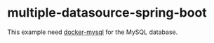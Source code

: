 # multiple-datasource-spring-boot

This example need [docker-mysql](https://github.com/m0rph2us/docker-mysql) for the MySQL database.
